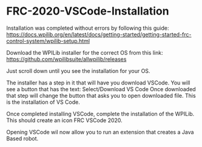 # FRC-2020-VSCode-Installation

Installation was completed without errors by following this guide:
https://docs.wpilib.org/en/latest/docs/getting-started/getting-started-frc-control-system/wpilib-setup.html

Download the WPILib installer for the correct OS from this link:
https://github.com/wpilibsuite/allwpilib/releases

Just scroll down until you see the installation for your OS.

The installer has a step in it that will have you download VSCode.
You will see a button that has the text:
Select/Download VS Code
Once downloaded that step will change the button that asks you to open downloaded file.
This is the installation of VS Code.

Once completed installing VSCode, complete the installation of the WPILib.
This should create an icon FRC VSCode 2020.

Opening VSCode wil now allow you to run an extension that creates a Java Based robot.
